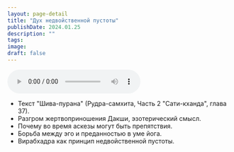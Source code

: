 ```yaml
---
layout: page-detail
title: "Дух недвойственной пустоты"
publishDate: 2024.01.25
description: ""
tags:
image:
draft: false
---
```


<audio title="2024.01.25 - Дух недвойственной пустоты.mp3" src="/upload/iblock/526/5aztou2gpvddiob80bphg3iprvy3jh13.mp3" controls=""></audio>

* Текст "Шива-пурана" (Рудра-самхита, Часть 2 "Сати-кханда", глава 37).
* Разгром жертвоприношения Дакши, эзотерический смысл.
* Почему во время аскезы могут быть препятствия.
* Борьба между эго и преданностью в уме йога.
* Вирабхадра как принцип недвойственной пустоты.

  
